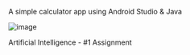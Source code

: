 <p align="center">

A simple calculator app using Android Studio & Java

![image](https://github.com/user-attachments/assets/3773d41d-d40c-47a6-8864-af28d317aca4)
 
Artificial Intelligence - #1 Assignment</p>

